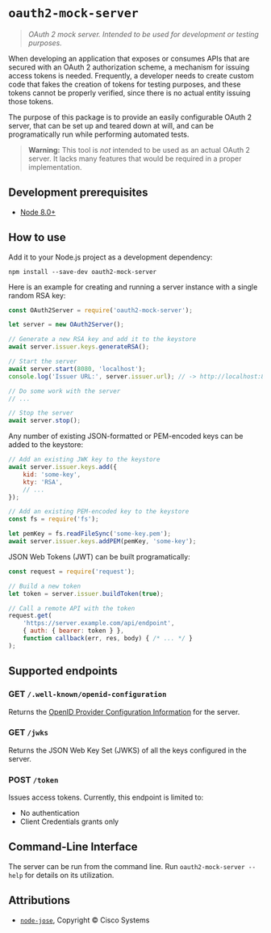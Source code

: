 # `oauth2-mock-server`

> _OAuth 2 mock server. Intended to be used for development or testing purposes._

When developing an application that exposes or consumes APIs that are secured with an OAuth 2 authorization scheme, a mechanism for issuing access tokens is needed. Frequently, a developer needs to create custom code that fakes the creation of tokens for testing purposes, and these tokens cannot be properly verified, since there is no actual entity issuing those tokens.

The purpose of this package is to provide an easily configurable OAuth 2 server, that can be set up and teared down at will, and can be programatically run while performing automated tests.

> **Warning:** This tool is _not_ intended to be used as an actual OAuth 2 server. It lacks many features that would be required in a proper implementation.

## Development prerequisites

- [Node 8.0+](https://nodejs.org/)

## How to use

Add it to your Node.js project as a development dependency:

```shell
npm install --save-dev oauth2-mock-server
```

Here is an example for creating and running a server instance with a single random RSA key:

```js
const OAuth2Server = require('oauth2-mock-server');

let server = new OAuth2Server();

// Generate a new RSA key and add it to the keystore
await server.issuer.keys.generateRSA();

// Start the server
await server.start(8080, 'localhost');
console.log('Issuer URL:', server.issuer.url); // -> http://localhost:8080

// Do some work with the server
// ...

// Stop the server
await server.stop();
```

Any number of existing JSON-formatted or PEM-encoded keys can be added to the keystore:

```js
// Add an existing JWK key to the keystore
await server.issuer.keys.add({
    kid: 'some-key',
    kty: 'RSA',
    // ...
});

// Add an existing PEM-encoded key to the keystore
const fs = require('fs');

let pemKey = fs.readFileSync('some-key.pem');
await server.issuer.keys.addPEM(pemKey, 'some-key');
```

JSON Web Tokens (JWT) can be built programatically:

```js
const request = require('request');

// Build a new token
let token = server.issuer.buildToken(true);

// Call a remote API with the token
request.get(
    'https://server.example.com/api/endpoint',
    { auth: { bearer: token } },
    function callback(err, res, body) { /* ... */ }
);
```

## Supported endpoints

### GET `/.well-known/openid-configuration`

Returns the [OpenID Provider Configuration Information](https://openid.net/specs/openid-connect-discovery-1_0.html#ProviderConfig) for the server.

### GET `/jwks`

Returns the JSON Web Key Set (JWKS) of all the keys configured in the server.

### POST `/token`

Issues access tokens. Currently, this endpoint is limited to:

- No authentication
- Client Credentials grants only

## Command-Line Interface

The server can be run from the command line. Run `oauth2-mock-server --help` for details on its utilization.

## Attributions

- [`node-jose`](https://www.npmjs.com/package/node-jose), Copyright © Cisco Systems
